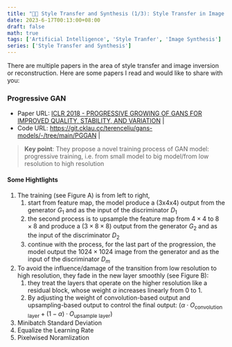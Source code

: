 ```yaml
---
title: "👨‍💻 Style Transfer and Synthesis (1/3): Style Transfer in Image Synthesis"
date: 2023-6-17T00:13:00+08:00
draft: false
math: true
tags: ['Artificial Intelligence', 'Style Tranfer', 'Image Synthesis']
series: ['Style Transfer and Synthesis']
---
```


<!--more-->

There are multiple papers in the area of style transfer and image inversion or reconstruction. Here are some papers I read and would like to share with you:

### Progressive GAN


* Paper URL: [ICLR 2018 - PROGRESSIVE GROWING OF GANS FOR IMPROVED QUALITY, STABILITY, AND VARIATION](https://arxiv.org/abs/1710.10196) |
* Code URL: https://git.cklau.cc/terenceliu/gans-models/-/tree/main/PGGAN | 

> **Key point**: They propose a novel training process of GAN model: progressive training, i.e. from small model to big model/from low resolution to high resolution

#### Some Hightlights

1. The training (see Figure A) is from left to right, 
    1. start from  feature map, the model produce a (3x4x4) output from the generator $G_1$ and as the input of the discriminator $D_1$
    2. the second process is to upsample the feature map from $4 \times 4$ to $8 \times 8$ and produce a ($3 \times 8 \times 8$) output from the generator $G_2$ and as the input of the discriminator $D_2$
    3. continue with the process, for the last part of the progression, the model output the $1024 \times 1024$ image from the generator and as the input of the discriminator $D_m$
2. To avoid the influence/damage of the transition from low resolution to high resolution, they fade in the new layer smoothly (see Figure B): 
    1. they treat the layers that operate on the higher resolution like a residual block, whose weight $\alpha$ increases linearly from $0$ to $1$.
    2. By adjusting the weight of convolution-based output and upsampling-based output to control the final output: $(\alpha \cdot O_{\text{convolution layer}} + (1 - \alpha) \cdot O_{\text{upsample layer}})$
3. Minibatch Standard Deviation
4. Equalize the Learning Rate
5. Pixelwised Noramlization



